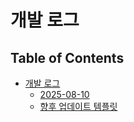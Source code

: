 # 개발 로그

## Table of Contents

- [개발 로그](#table-of-contents)
  - [2025-08-10](#2025-08-10)
  - [향후 업데이트 템플릿](#향후-업데이트-템플릿)
